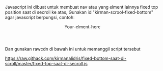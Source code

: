 Javascript ini dibuat untuk membuat nav atau yang elment lainnya fixed top position saat di secroll ke atas, Gunakan id "kirman-scrool-fixed-bottom" agar javascript berpungsi, contoh:

<header id="kirman-scrool-fixed-bottom" class="?"> Your-elment-here </header>

Dan gunakan rawcdn di bawah ini untuk memanggil script tersebut

https://raw.githack.com/kirmanalidris/fixed-bottom-saat-di-scroll/master/fixed-top-saat-di-secroll.js
